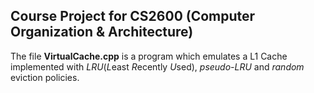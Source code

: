 ## Course Project for CS2600 (Computer Organization & Architecture)

The file **VirtualCache.cpp** is a program which emulates a L1 Cache
implemented with *LRU*(*L*east *R*ecently *U*sed), *pseudo-LRU* and *random* eviction policies.

